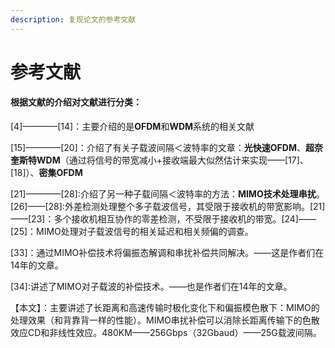 ```yaml
---
description: 复现论文的参考文献
---
```


# 参考文献

#### 根据文献的介绍对文献进行分类：

\[4\]————\[14\]：主要介绍的是**OFDM**和**WDM**系统的相关文献

\[15\]————\[20\]：介绍了有关子载波间隔＜波特率的文章：**光快速OFDM**、**超奈奎斯特WDM**（通过将信号的带宽减小+接收端最大似然估计来实现——\[17\]、\[18\]）、**密集OFDM**

\[21\]————\[28\]:介绍了另一种子载间隔＜波特率的方法：**MIMO技术处理串扰**。\[26\]——\[28\]:外差检测处理整个多子载波信号，其受限于接收机的带宽影响。\[21\]——\[23\]：多个接收机相互协作的零差检测，不受限于接收机的带宽。\[24\]——\[25\]：MIMO处理对子载波信号的相关延迟和相关频偏的调查。

\[33\]：通过MIMO补偿技术将偏振态解调和串扰补偿共同解决。——这是作者们在14年的文章。

\[34\]:讲述了MIMO对子载波的补偿技术。——也是作者们在14年的文章。

【本文】：主要讲述了长距离和高速传输时极化变化下和偏振模色散下：MIMO的处理效果（和背靠背一样的性能）。MIMO串扰补偿可以消除长距离传输下的色散效应CD和非线性效应。480KM——256Gbps（32Gbaud）——25G载波间隔。

